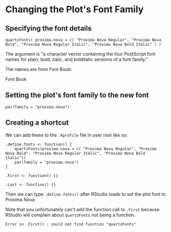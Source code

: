 # Changing the Plot's Font Family

## Specifying the font details

```
quartzFonts( proxima.nova = c( "Proxima Nova Regular", "Proxima Nova Bold", "Proxima Nova Regular Italic", "Proxima Nova Bold Italic" ) )
```

The argument is "a character vector containing the four PostScript font names for plain, bold, italic, and bolditalic versions of a font family."

The names are from Font Book:

Font Book

## Setting the plot's font family to the new font

```
par(family = "proxima.nova")
```

## Creating a shortcut
We can add these to the `.Rprofile` file in user root like so:

```
.define.fonts <- function() {
	quartzFonts(proxima.nova = c( "Proxima Nova Regular", "Proxima Nova Bold", "Proxima Nova Regular Italic", "Proxima Nova Bold Italic"))
	par(family = "proxima.nova")
}

.First <- function() {}

.Last <- function() {}
```

Then we can type `.define.fonts()` after RStudio loads to set the plot font to Proxima Nova.

Note that you unfortunately can't add the function call to `.First` because RStudio will complain about `quartzFonts` not being a function:

```
Error in .First() : could not find function "quartzFonts"
```